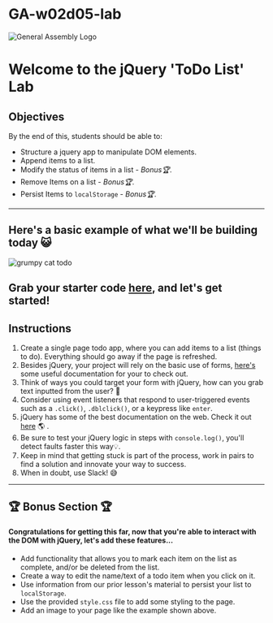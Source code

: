 # GA-w02d05-lab

![General Assembly Logo](https://camo.githubusercontent.com/6ce15b81c1f06d716d753a61f5db22375fa684da/68747470733a2f2f67612d646173682e73332e616d617a6f6e6177732e636f6d2f70726f64756374696f6e2f6173736574732f6c6f676f2d39663838616536633963333837313639306533333238306663663535376633332e706e67)

# Welcome to the jQuery 'ToDo List' Lab

## Objectives

By the end of this, students should be able to:

- Structure a jquery app to manipulate DOM elements.
- Append items to a list.
- Modify the status of items in a list - *Bonus🏆*.
- Remove Items on a list - *Bonus🏆*.
- Persist Items to ```localStorage``` - *Bonus🏆*.
<hr>

## Here's a basic example of what we'll be building today 😺

![grumpy cat todo](https://git.generalassemb.ly/raw/WDIplus-ATX/jQuery-Todo-List/master/assets/grumpy_cat_todo.jpg)


## Grab your starter code [here](https://git.generalassemb.ly/WDIplus-ATX/jQuery-Todo-List/tree/master/Starter-Code), and let's get started!

## Instructions

1. Create a single page todo app, where you can add items to a list (things to do). Everything should go away if the page is refreshed.
2. Besides jQuery, your project will rely on the basic use of forms, [here's](https://developer.mozilla.org/en-US/docs/Learn/HTML/Forms/Your_first_HTML_form) some useful documentation for your to check out.
3. Think of ways you could target your form with jQuery, how can you grab text inputted from the user? 🤔
4. Consider using event listeners that respond to user-triggered events such as a ```.click()```, ```.dblclick()```, or a keypress like ```enter```.
5. jQuery has some of the best documentation on the web. Check it out [here](http://jquery.com/) 🌎 .
6. Be sure to test your jQuery logic in steps with ```console.log()```, you'll detect faults faster this way💡.
7. Keep in mind that getting stuck is part of the process, work in pairs to find a solution and innovate your way to success. 
8. When in doubt, use Slack! 😅



<hr>

## 🏆 Bonus Section 🏆

#### Congratulations for getting this far, now that you're able to interact with the DOM with jQuery, let's add these features...

- Add functionality that allows you to mark each item on the list as complete, and/or be deleted from the list. 
- Create a way to edit the name/text of a todo item when you click on it.
- Use information from our prior lesson's material to persist your list to ```localStorage```.
- Use the provided ```style.css``` file to add some styling to the page.
- Add an image to your page like the example shown above.

